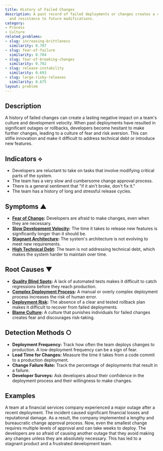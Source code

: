 ```yaml
---
title: History of Failed Changes
description: A past record of failed deployments or changes creates a culture of fear
  and resistance to future modifications.
category:
- Process
- Culture
related_problems:
- slug: increasing-brittleness
  similarity: 0.707
- slug: fear-of-failure
  similarity: 0.704
- slug: fear-of-breaking-changes
  similarity: 0.702
- slug: release-instability
  similarity: 0.693
- slug: large-risky-releases
  similarity: 0.675
layout: problem
---
```


## Description
A history of failed changes can create a lasting negative impact on a team's culture and development velocity. When past deployments have resulted in significant outages or rollbacks, developers become hesitant to make further changes, leading to a culture of fear and risk aversion. This can stifle innovation and make it difficult to address technical debt or introduce new features.

## Indicators ⟡
- Developers are reluctant to take on tasks that involve modifying critical parts of the system.
- The team has a very slow and cumbersome change approval process.
- There is a general sentiment that "if it ain't broke, don't fix it."
- The team has a history of long and stressful release cycles.

## Symptoms ▲
- **[Fear of Change](fear-of-change.md):** Developers are afraid to make changes, even when they are necessary.
- **[Slow Development Velocity](slow-development-velocity.md):** The time it takes to release new features is significantly longer than it should be.
- **[Stagnant Architecture](stagnant-architecture.md):** The system's architecture is not evolving to meet new requirements.
- **[High Technical Debt](high-technical-debt.md):** The team is not addressing technical debt, which makes the system harder to maintain over time.

## Root Causes ▼
- **[Quality Blind Spots](quality-blind-spots.md):** A lack of automated tests makes it difficult to catch regressions before they reach production.
- **[Complex Deployment Process](complex-deployment-process.md):** A manual or overly complex deployment process increases the risk of human error.
- **[Deployment Risk](deployment-risk.md):** The absence of a clear and tested rollback plan makes it difficult to recover from failed deployments.
- **[Blame Culture](blame-culture.md):** A culture that punishes individuals for failed changes creates fear and discourages risk-taking.

## Detection Methods ○
- **Deployment Frequency:** Track how often the team deploys changes to production. A low deployment frequency can be a sign of fear.
- **Lead Time for Changes:** Measure the time it takes from a code commit to a production deployment.
- **Change Failure Rate:** Track the percentage of deployments that result in a failure.
- **Developer Surveys:** Ask developers about their confidence in the deployment process and their willingness to make changes.

## Examples
A team at a financial services company experienced a major outage after a recent deployment. The incident caused significant financial losses and reputational damage. As a result, the company implemented a lengthy and bureaucratic change approval process. Now, even the smallest change requires multiple levels of approval and can take weeks to deploy. The developers are so afraid of causing another outage that they avoid making any changes unless they are absolutely necessary. This has led to a stagnant product and a frustrated development team.
